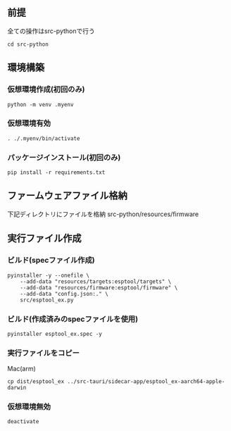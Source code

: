 ## 前提
全ての操作はsrc-pythonで行う
```
cd src-python
```

## 環境構築

### 仮想環境作成(初回のみ)
```
python -m venv .myenv
```


### 仮想環境有効
```
. ./.myenv/bin/activate
```


### パッケージインストール(初回のみ)
```
pip install -r requirements.txt
```



## ファームウェアファイル格納
下記ディレクトリにファイルを格納
src-python/resources/firmware



## 実行ファイル作成

### ビルド(specファイル作成)
```
pyinstaller -y --onefile \
    --add-data "resources/targets:esptool/targets" \
    --add-data "resources/firmware:esptool/firmware" \
    --add-data "config.json:." \
    src/esptool_ex.py
```

### ビルド(作成済みのspecファイルを使用)
```
pyinstaller esptool_ex.spec -y
```


### 実行ファイルをコピー
Mac(arm)
```
cp dist/esptool_ex ../src-tauri/sidecar-app/esptool_ex-aarch64-apple-darwin
```


### 仮想環境無効
```
deactivate
```
